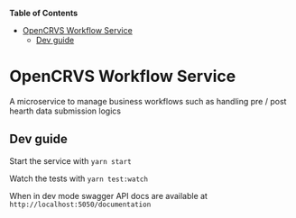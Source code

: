 <!-- START doctoc generated TOC please keep comment here to allow auto update -->
<!-- DON'T EDIT THIS SECTION, INSTEAD RE-RUN doctoc TO UPDATE -->
**Table of Contents**  

- [OpenCRVS Workflow Service](#opencrvs-workflow-service)
  - [Dev guide](#dev-guide)

<!-- END doctoc generated TOC please keep comment here to allow auto update -->

# OpenCRVS Workflow Service

A microservice to manage business workflows such as handling pre / post hearth data submission logics

## Dev guide

Start the service with `yarn start`

Watch the tests with `yarn test:watch`

When in dev mode swagger API docs are available at `http://localhost:5050/documentation`
